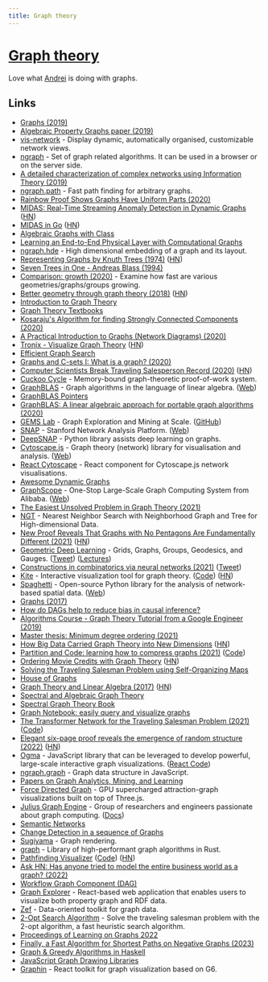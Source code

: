 ```yaml
---
title: Graph theory
---
```


# [Graph theory](https://en.wikipedia.org/wiki/Graph_theory)

Love what [Andrei](https://github.com/anvaka) is doing with graphs.

## Links

- [Graphs (2019)](https://blog.yoshuawuyts.com/graphs/)
- [Algebraic Property Graphs paper (2019)](https://arxiv.org/abs/1909.04881)
- [vis-network](https://github.com/visjs/vis-network) - Display dynamic, automatically organised, customizable network views.
- [ngraph](https://github.com/anvaka/ngraph) - Set of graph related algorithms. It can be used in a browser or on the server side.
- [A detailed characterization of complex networks using Information Theory (2019)](https://www.nature.com/articles/s41598-019-53167-5)
- [ngraph.path](https://github.com/anvaka/ngraph.path) - Fast path finding for arbitrary graphs.
- [Rainbow Proof Shows Graphs Have Uniform Parts (2020)](https://www.quantamagazine.org/mathematicians-prove-ringels-graph-theory-conjecture-20200219/)
- [MIDAS: Real-Time Streaming Anomaly Detection in Dynamic Graphs](https://github.com/bhatiasiddharth/MIDAS) ([HN](https://news.ycombinator.com/item?id=22802604))
- [MIDAS in Go](https://github.com/steve0hh/midas) ([HN](https://news.ycombinator.com/item?id=23018153))
- [Algebraic Graphs with Class](https://github.com/snowleopard/alga-paper)
- [Learning an End-to-End Physical Layer with Computational Graphs](http://calebzulawski.com/projects/thesis/)
- [ngraph.hde](https://github.com/anvaka/ngraph.hde) - High dimensional embedding of a graph and its layout.
- [Representing Graphs by Knuth Trees (1974)](https://www.cs.virginia.edu/~jlp/75.knuth.trees.pdf) ([HN](https://news.ycombinator.com/item?id=23583547))
- [Seven Trees in One - Andreas Blass (1994)](https://arxiv.org/abs/math/9405205)
- [Comparison: growth (2020)](https://www.youtube.com/watch?v=1JDt5P5n75E&) - Examine how fast are various geometries/graphs/groups growing.
- [Better geometry through graph theory (2018)](https://ideolalia.com/2018/08/28/artifex.html) ([HN](https://news.ycombinator.com/item?id=23671130))
- [Introduction to Graph Theory](https://www.maths.ed.ac.uk/~v1ranick/papers/wilsongraph.pdf)
- [Graph Theory Textbooks](https://archive.org/details/GraphTheoryTextbooks)
- [Kosaraju's Algorithm for finding Strongly Connected Components (2020)](https://hassamuddin.com/blog/kosaraju/)
- [A Practical Introduction to Graphs (Network Diagrams) (2020)](https://healeycodes.com/practical-intro-to-graphs/)
- [Tronix - Visualize Graph Theory](http://pulzed.com/) ([HN](https://news.ycombinator.com/item?id=24050651))
- [Efficient Graph Search](https://dl.acm.org/doi/fullHtml/10.1145/3424302.3424304)
- [Graphs and C-sets I: What is a graph? (2020)](https://www.algebraicjulia.org/blog/post/2020/09/cset-graphs-1/)
- [Computer Scientists Break Traveling Salesperson Record (2020)](https://www.quantamagazine.org/computer-scientists-break-traveling-salesperson-record-20201008/) ([HN](https://news.ycombinator.com/item?id=24720607))
- [Cuckoo Cycle](https://github.com/tromp/cuckoo) - Memory-bound graph-theoretic proof-of-work system.
- [GraphBLAS](https://github.com/DrTimothyAldenDavis/GraphBLAS) - Graph algorithms in the language of linear algebra. ([Web](https://graphblas.org/))
- [GraphBLAS Pointers](https://github.com/GraphBLAS/GraphBLAS-Pointers)
- [GraphBLAS: A linear algebraic approach for portable graph algorithms (2020)](https://zenodo.org/record/4318870)
- [GEMS Lab](https://gemslab.github.io/) - Graph Exploration and Mining at Scale. ([GitHub](https://github.com/GemsLab))
- [SNAP](https://github.com/snap-stanford/snap) - Stanford Network Analysis Platform. ([Web](http://snap.stanford.edu/))
- [DeepSNAP](httpsn://github.com/snap-stanford/deepsnap) - Python library assists deep learning on graphs.
- [Cytoscape.js](https://github.com/cytoscape/cytoscape.js) - Graph theory (network) library for visualisation and analysis. ([Web](https://js.cytoscape.org/))
- [React Cytoscape](https://github.com/plotly/react-cytoscapejs) - React component for Cytoscape.js network visualisations.
- [Awesome Dynamic Graphs](https://github.com/domargan/awesome-dynamic-graphs)
- [GraphScope](https://github.com/alibaba/GraphScope) - One-Stop Large-Scale Graph Computing System from Alibaba. ([Web](https://graphscope.io/))
- [The Easiest Unsolved Problem in Graph Theory (2021)](https://medium.com/cantors-paradise/the-easiest-unsolved-problem-in-graph-theory-fa3a7f26181b)
- [NGT](https://github.com/yahoojapan/NGT) - Nearest Neighbor Search with Neighborhood Graph and Tree for High-dimensional Data.
- [New Proof Reveals That Graphs with No Pentagons Are Fundamentally Different (2021)](https://www.quantamagazine.org/new-proof-reveals-that-graphs-with-no-pentagons-are-fundamentally-different-20210426/) ([HN](https://news.ycombinator.com/item?id=26943468))
- [Geometric Deep Learning](https://geometricdeeplearning.com/) - Grids, Graphs, Groups, Geodesics, and Gauges. ([Tweet](https://twitter.com/PetarV_93/status/1387441776793882627)) ([Lectures](https://geometricdeeplearning.com/lectures/))
- [Constructions in combinatorics via neural networks (2021)](https://arxiv.org/pdf/2104.14516.pdf) ([Tweet](https://twitter.com/wtgowers/status/1388458562775654401))
- [Kite](https://erkal.github.io/kite/) - Interactive visualization tool for graph theory. ([Code](https://github.com/erkal/kite)) ([HN](https://news.ycombinator.com/item?id=28516064))
- [Spaghetti](https://github.com/pysal/spaghetti) - Open-source Python library for the analysis of network-based spatial data. ([Web](https://pysal.org/spaghetti/))
- [Graphs (2017)](https://lonami.dev/blog/graphs/)
- [How do DAGs help to reduce bias in causal inference?](https://stats.stackexchange.com/questions/445578/how-do-dags-help-to-reduce-bias-in-causal-inference)
- [Algorithms Course - Graph Theory Tutorial from a Google Engineer (2019)](https://www.youtube.com/watch?v=09_LlHjoEiY)
- [Master thesis: Minimum degree ordering (2021)](https://opensourc.es/blog/master-thesis-minimum-degree-ordering/)
- [How Big Data Carried Graph Theory into New Dimensions](https://www.quantamagazine.org/how-big-data-carried-graph-theory-into-new-dimensions-20210819/) ([HN](https://news.ycombinator.com/item?id=28241398))
- [Partition and Code: learning how to compress graphs (2021)](https://arxiv.org/abs/2107.01952) ([Code](https://github.com/gbouritsas/PnC))
- [Ordering Movie Credits with Graph Theory](https://endcrawl.com/credits-ordering/) ([HN](https://news.ycombinator.com/item?id=29639968))
- [Solving the Traveling Salesman Problem using Self-Organizing Maps](https://github.com/DiegoVicen/som-tsp)
- [House of Graphs](https://hog.grinvin.org/)
- [Graph Theory and Linear Algebra (2017)](https://www.math.utah.edu/~gustafso/s2017/2270/projects-2017/dylanJohnson/Dylan%20Johnson%20Graph%20Theory%20and%20Linear%20Algebra.pdf) ([HN](https://news.ycombinator.com/item?id=30455711))
- [Spectral and Algebraic Graph Theory](http://cs-www.cs.yale.edu/homes/spielman/sagt/)
- [Spectral Graph Theory Book](https://bookstore.ams.org/cbms-92)
- [Graph Notebook: easily query and visualize graphs](https://github.com/aws/graph-notebook)
- [The Transformer Network for the Traveling Salesman Problem (2021)](https://arxiv.org/abs/2103.03012) ([Code](https://github.com/xbresson/TSP_Transformer))
- [Elegant six-page proof reveals the emergence of random structure (2022)](https://www.quantamagazine.org/elegant-six-page-proof-reveals-the-emergence-of-random-structure-20220425/) ([HN](https://news.ycombinator.com/item?id=31162576))
- [Ogma](https://resources.linkurious.com/ogma) - JavaScript library that can be leveraged to develop powerful, large-scale interactive graph visualizations. ([React Code](https://github.com/Linkurious/ogma-react))
- [ngraph.graph](https://github.com/anvaka/ngraph.graph) - Graph data structure in JavaScript.
- [Papers on Graph Analytics, Mining, and Learning](https://github.com/chenxuhao/ReadingList)
- [Force Directed Graph](https://github.com/jonobr1/force-directed-graph) - GPU supercharged attraction-graph visualizations built on top of Three.js.
- [Julius Graph Engine](https://github.com/JuliusTechCo/JuliusGraph) - Group of researchers and engineers passionate about graph computing. ([Docs](https://juliustechco.github.io/JuliusGraph/dev/))
- [Semantic Networks](https://www.jfsowa.com/pubs/semnet.htm)
- [Change Detection in a sequence of Graphs](https://github.com/dzambon/cdg)
- [Sugiyama](https://github.com/KadaB/sugiyama) - Graph rendering.
- [graph](https://github.com/s1ck/graph) - Library of high-performant graph algorithms in Rust.
- [Pathfinding Visualizer](https://pathfinding-visualizer-nu.vercel.app/) ([Code](https://github.com/eoin-barr/pathfinding-visualizer)) ([HN](https://news.ycombinator.com/item?id=33486633))
- [Ask HN: Has anyone tried to model the entire business world as a graph? (2022)](https://news.ycombinator.com/item?id=33707708)
- [Workflow Graph Component (DAG)](https://github.com/google/workflow-graph)
- [Graph Explorer](https://github.com/aws/graph-explorer) - React-based web application that enables users to visualize both property graph and RDF data.
- [Zef](https://github.com/zefhub/zef) - Data-oriented toolkit for graph data.
- [2-Opt Search Algorithm](https://github.com/pdrm83/py2opt) - Solve the traveling salesman problem with the 2-opt algorithm, a fast heuristic search algorithm.
- [Proceedings of Learning on Graphs 2022](https://github.com/mlresearch/v198)
- [Finally, a Fast Algorithm for Shortest Paths on Negative Graphs (2023)](https://www.quantamagazine.org/finally-a-fast-algorithm-for-shortest-paths-on-negative-graphs-20230118/)
- [Graph & Greedy Algorithms in Haskell](https://github.com/amum0611/graph-algorithms-haskell)
- [JavaScript Graph Drawing Libraries](https://github.com/anvaka/graph-drawing-libraries)
- [Graphin](https://github.com/antvis/Graphin) - React toolkit for graph visualization based on G6.
